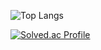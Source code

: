 ![Top Langs](https://github-readme-stats.vercel.app/api/top-langs/?username=seungwonme&layout=compact)

[![Solved.ac Profile](http://mazassumnida.wtf/api/generate_badge?boj=seungdollar)](https://solved.ac/seungdollar)


<!---
seungwonme/seungwonme is a ✨ special ✨ repository because its `README.md` (this file) appears on your GitHub profile.
You can click the Preview link to take a look at your changes.
--->
